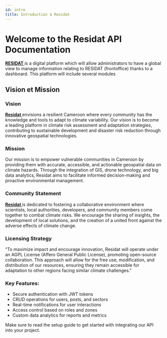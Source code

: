 ```yaml
---
id: intro
title: Introduction à Residat
---
```


# Welcome to the Residat API Documentation

<a href="https://backoffice-dev.residat.com"><b> RESIDAT </b></a> is a digital platform which will allow administrators to have a global view to manage information relating to RESIDAT (frontoffice) thanks to a dashboard. This platform will include several modules

## Vision et Mission
### Vision
<a href="https://backoffice-dev.residat.com"><b> Residat </b></a> envisions a resilient Cameroon where every community has the knowledge and tools to adapt to climate variability. Our vision is to become a leading platform in climate risk assessment and adaptation strategies, contributing to sustainable development and disaster risk reduction through innovative geospatial technologies.

### Mission
Our mission is to empower vulnerable communities in Cameroon by providing them with accurate, accessible, and actionable geospatial data on climate hazards. Through the integration of GIS, drone technology, and big data analytics, Residat aims to facilitate informed decision-making and proactive environmental management.

### Community Statement
<a href="https://backoffice-dev.residat.com"><b> Residat </b></a> is dedicated to fostering a collaborative environment where scientists, local authorities, developers, and community members come together to combat climate risks. We encourage the sharing of insights, the development of local solutions, and the creation of a united front against the adverse effects of climate change.

### Licensing Strategy
"To maximize impact and encourage innovation, Residat will operate under an AGPL License (Affero General Public License), promoting open-source collaboration. This approach will allow for the free use, modification, and distribution of our resources, ensuring they remain accessible for adaptation to other regions facing similar climate challenges."


### Key Features:
- Secure authentication with JWT tokens
- CRUD operations for users, posts, and sectors
- Real-time notifications for user interactions
- Access control based on roles and zones
- Custom data analytics for reports and metrics

Make sure to read the setup guide to get started with integrating our API into your project.